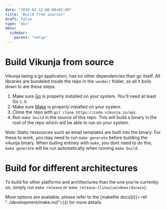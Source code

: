 ```yaml
---
date: "2019-02-12:00:00+02:00"
title: "Build from sources"
draft: false
type: "doc"
menu:
  sidebar:
    parent: "setup"
---
```


# Build Vikunja from source

Vikunja being a go application, has no other dependencies than go itself. 
All libraries are bundeled inside the repo in the `vendor/` folder, so all it boils down to are these steps:

1. Make sure [Go](https://golang.org/doc/install) is properly installed on your system. You'll need at least Go `1.9`.
2. Make sure [Make](https://www.gnu.org/software/make/) is properly installed on your system.
3. Clone the repo with `git clone https://code.vikunja.io/api`
3. Run `make build` in the source of this repo. This will build a binary in the root of the repo which will be able to run on your system.

*Note:* Static ressources such as email templates are built into the binary.
For these to work, you may need to run `make generate` before building the vikunja binary.
When builing entirely with `make`, you dont need to do this, `make generate` will be run automatically when running `make build`.

# Build for different architectures

To build for other platforms and architectures than the one you're currently on, simply run `make release` or `make release-{linux|windows|darwin}`.

More options are available, please refer to the [makefile docs]({{< ref "../development/make.md">}}) for more details.
